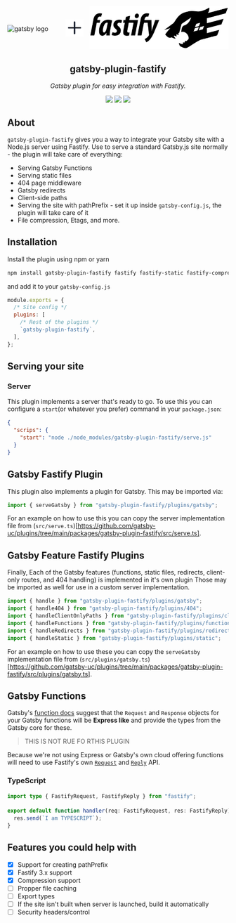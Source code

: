<div id="logo-grid" style="display: grid;grid-template-columns: .75fr .25fr 2fr;grid-template-rows: 1fr;gap: 1em; align-items: center;">
  <div id="gatsby-icon" class="icon">
    <img src="https://www.gatsbyjs.com/Gatsby-Monogram.svg" alt="gatsby logo"/>
  </div>
  <div id="plus-icon" class="icon">
    <img src="https://github.com/tailwindlabs/heroicons/raw/HEAD/src/outline/plus.svg" alt="plus icon" />
  </div>
  <div id="fastify-icon" class="icon">
    <img src="https://github.com/fastify/graphics/raw/HEAD/fastify-landscape-outlined.svg" alt="fastify logo" />
  </div>
</div>
<p align="center">
  <h2 align="center">gatsby-plugin-fastify</h2>
</p>
<p align="center">
  <i>
    Gatsby plugin for easy integration with Fastify.
  </i>
</p>
<p align="center">
  <img src="https://img.shields.io/github/license/adamsiekierski/gatsby-plugin-nodejs?style=flat-square">
  <img src="https://img.shields.io/david/adamsiekierski/gatsby-plugin-nodejs?style=flat-square">
  <img src="https://img.shields.io/github/package-json/v/moonmeister/gatsby-plugin-nodejs?style=flat-square">
</p>

## About

`gatsby-plugin-fastify` gives you a way to integrate your Gatsby site with a Node.js server using Fastify. Use to serve a standard Gatsby.js site normally - the plugin will take care of everything:

- Serving Gatsby Functions
- Serving static files
- 404 page middleware
- Gatsby redirects
- Client-side paths
- Serving the site with pathPrefix - set it up inside `gatsby-config.js`, the plugin will take care of it
- File compression, Etags, and more.

## Installation

Install the plugin using npm or yarn

```sh
npm install gatsby-plugin-fastify fastify fastify-static fastify-compress fastify-plugin fastfy-caching
```

and add it to your `gatsby-config.js`

```js
module.exports = {
  /* Site config */
  plugins: [
    /* Rest of the plugins */
    `gatsby-plugin-fastify`,
  ],
};
```

## Serving your site

### Server

This plugin implements a server that's ready to go. To use this you can configure a `start`(or whatever you prefer) command in your `package.json`:

```json
{
  "scrips": {
    "start": "node ./node_modules/gatsby-plugin-fastify/serve.js"
  }
}
```

## Gatsby Fastify Plugin

This plugin also implements a plugin for Gatsby. This may be imported via:

```js
import { serveGatsby } from "gatsby-plugin-fastify/plugins/gatsby";
```

For an example on how to use this you can copy the server implementation file from (`src/serve.ts`)[https://github.com/gatsby-uc/plugins/tree/main/packages/gatsby-plugin-fastify/src/serve.ts].

## Gatsby Feature Fastify Plugins

Finally, Each of the Gatsby features (functions, static files, redirects, client-only routes, and 404 handling) is implemented in it's own plugin Those may be imported as well for use in a custom server implementation.

```js
import { handle } from "gatsby-plugin-fastify/plugins/gatsby";
import { handle404 } from "gatsby-plugin-fastify/plugins/404";
import { handleClientOnlyPaths } from "gatsby-plugin-fastify/plugins/clientPaths";
import { handleFunctions } from "gatsby-plugin-fastify/plugins/functions";
import { handleRedirects } from "gatsby-plugin-fastify/plugins/redirects";
import { handleStatic } from "gatsby-plugin-fastify/plugins/static";
```

For an example on how to use these you can copy the `serveGatsby` implementation file from (`src/plugins/gatsby.ts`)[https://github.com/gatsby-uc/plugins/tree/main/packages/gatsby-plugin-fastify/src/plugins/gatsby.ts].

## Gatsby Functions

Gatsby's [function docs](https://www.gatsbyjs.com/docs/reference/functions/getting-started/) suggest that the `Request` and `Response` objects for your Gatsby functions will be **Express like** and provide the types from the Gatsby core for these.

> THIS IS NOT RUE FO RTHIS PLUGIN

Because we're not using Express or Gatsby's own cloud offering functions will need to use Fastify's own [`Request`](https://www.fastify.io/docs/latest/Request/) and [`Reply`](https://www.fastify.io/docs/latest/Reply/) API.

### TypeScript

```ts
import type { FastifyRequest, FastifyReply } from "fastify";

export default function handler(req: FastifyRequest, res: FastifyReply) {
  res.send(`I am TYPESCRIPT`);
}
```

## Features you could help with

- [x] Support for creating pathPrefix
- [x] Fastify 3.x support
- [x] Compression support
- [ ] Propper file caching
- [ ] Export types
- [ ] If the site isn't built when server is launched, build it automatically
- [ ] Security headers/control
